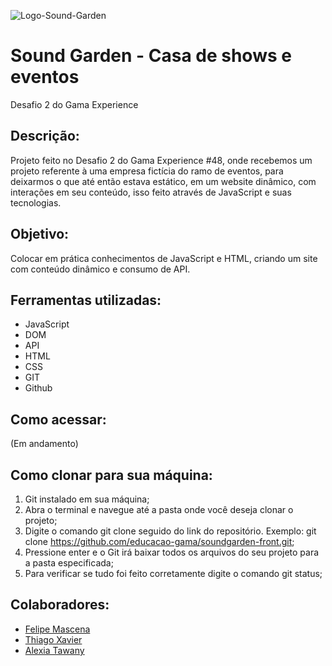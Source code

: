 ![Logo-Sound-Garden](https://educacao-gama.github.io/soundgarden-front/img/Sound-logo%20(1).png)
# Sound Garden - Casa de shows e eventos
Desafio 2 do Gama Experience

## Descrição:
Projeto feito no Desafio 2 do Gama Experience #48, onde recebemos um projeto referente à uma empresa fictícia do ramo de eventos, para deixarmos o que até então estava estático, em um website dinâmico, com interações em seu conteúdo, isso feito através de JavaScript e suas tecnologias.
## Objetivo:
Colocar em prática conhecimentos de JavaScript e HTML, criando um site com conteúdo dinâmico e consumo de API.

## Ferramentas utilizadas:
- JavaScript
- DOM
- API
- HTML
- CSS
- GIT
- Github

## Como acessar:
(Em andamento)

## Como clonar para sua máquina:
1. Git instalado em sua máquina;
2. Abra o terminal e navegue até a pasta onde você deseja clonar o projeto;
3. Digite o comando git clone seguido do link do repositório. Exemplo: git clone https://github.com/educacao-gama/soundgarden-front.git;
4. Pressione enter e o Git irá baixar todos os arquivos do seu projeto para a pasta especificada;
5. Para verificar se tudo foi feito corretamente digite o comando git status;

## Colaboradores:
- [Felipe Mascena](https://github.com/FMascena)
- [Thiago Xavier]()
- [Alexia Tawany]()
